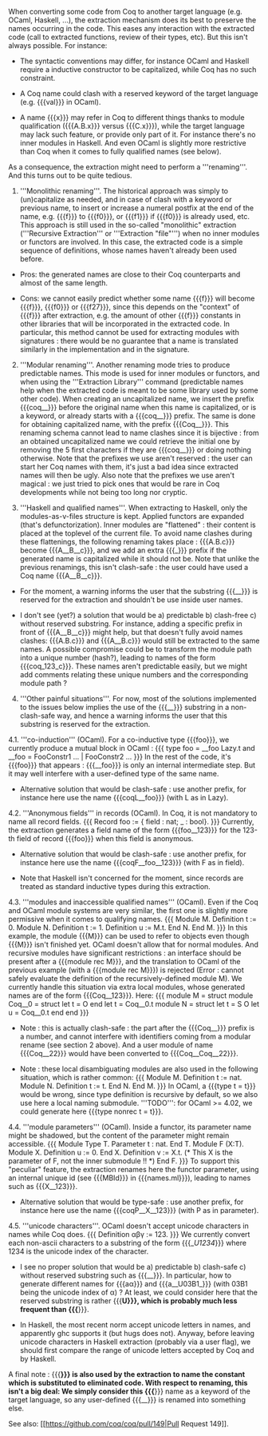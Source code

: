 When converting some code from Coq to another target language (e.g. OCaml, Haskell, ...), the extraction mechanism does its best to preserve the names occurring in the code. This eases any interaction with the extracted code (call to extracted functions, review of their types, etc). But this isn't always possible. For instance:

 * The syntactic conventions may differ, for instance OCaml and Haskell require a inductive constructor to be capitalized, while Coq has no such constraint.

 * A Coq name could clash with a reserved keyword of the target language (e.g. {{{val}}} in OCaml).

 * A name {{{x}}} may refer in Coq to different things thanks to module qualification ({{{A.B.x}}} versus {{{C.x}}}), while the target language may lack such feature, or provide only part of it. For instance there's no inner modules in Haskell. And even OCaml is slightly more restrictive than Coq when it comes to fully qualified names (see below).

As a consequence, the extraction might need to perform a '''renaming'''. And this turns out to be quite tedious.

 1. '''Monolithic renaming'''. The historical approach was simply to (un)capitalize as needed, and in case of clash with a keyword or previous name, to insert or increase a numeral postfix at the end of the name, e.g. {{{f}}} to {{{f0}}}, or {{{f1}}} if {{{f0}}} is already used, etc. This approach is still used in the so-called "monolithic" extraction ('''Recursive Extraction''' or '''Extraction "file"''') when no inner modules or functors are involved. In this case, the extracted code is a simple sequence of definitions, whose names haven't already been used before.

  * Pros: the generated names are close to their Coq counterparts and almost of the same length.

  * Cons: we cannot easily predict whether some name {{{f}}} will become {{{f}}}, {{{f0}}} or {{{f27}}}, since this depends on the "context" of {{{f}}} after extraction, e.g. the amount of other {{{f}}} constants in other libraries that will be incorporated in the extracted code. In particular, this method cannot be used for extracting modules with signatures : there would be no guarantee that a name is translated similarly in the implementation and in the signature. 

 2. '''Modular renaming'''. Another renaming mode tries to produce predictable names. This mode is used for inner modules or functors, and when using the '''Extraction Library''' command (predictable names help when the extracted code is meant to be some library used by some other code).  When creating an uncapitalized name, we insert the prefix {{{coq__}}} before the original name when this name is capitalized, or is a keyword, or already starts with a {{{coq__}}} prefix. The same is done for obtaining capitalized name, with the prefix {{{Coq__}}}.  This renaming schema cannot lead to name clashes since it is bijective : from an obtained uncapitalized name we could retrieve the initial one by removing the 5 first characters if they are {{{coq__}}} or doing nothing otherwise. Note that the prefixes we use aren't reserved : the user can start her Coq names with them, it's just a bad idea since extracted names will then be ugly. Also note that the prefixes we use aren't magical : we just tried to pick ones that would be rare in Coq developments while not being too long nor cryptic. 

 3. '''Haskell and qualified names'''. When extracting to Haskell, only the modules-as-v-files structure is kept. Applied functors are expanded (that's defunctorization). Inner modules are "flattened" : their content is placed at the toplevel of the current file. To avoid name clashes during these flattenings, the following renaming takes place : {{{A.B.c}}} become {{{A__B__c}}}, and we add an extra {{{_}}} prefix if the generated name is capitalized while it should not be. Note that unlike the previous renamings, this isn't clash-safe : the user could have used a Coq name {{{A__B__c}}}.

  * For the moment, a warning informs the user that the substring {{{__}}} is reserved for the extraction and shouldn't be use inside user names.

  * I don't see (yet?) a solution that would be a) predictable b) clash-free c) without reserved substring. For instance, adding a specific prefix in front of {{{A__B__c}}} might help, but that doesn't fully avoid names clashes: {{{A.B.c}}} and {{{A__B.c}}} would still be extracted to the same names. A possible compromise could be to transform the module path into a unique number (hash?), leading to names of the form {{{coq_123_c}}}. These names aren't predictable easily, but we might add comments relating these unique numbers and the corresponding module path ? 

 4. '''Other painful situations'''. For now, most of the solutions implemented to the issues below implies the use of the {{{__}}} substring in a non-clash-safe way, and hence a warning informs the user that this substring is reserved for the extraction.

 4.1. '''co-induction''' (OCaml). For a co-inductive type {{{foo}}}, we currently produce a mutual block in OCaml :
  {{{
type foo = __foo Lazy.t and __foo = FooConstr1 ... | FooConstr2 ...
  }}}
  In the rest of the code, it's {{{foo}}} that appears : {{{__foo}}} is only an internal intermediate step. But it may well interfere with a user-defined type of the same name.

  * Alternative solution that would be clash-safe : use another prefix, for instance here use the name {{{coqL__foo}}} (with L as in Lazy). 

 4.2. '''Anonymous fields''' in records (OCaml). In Coq, it is not mandatory to name all record fields.
  {{{
Record foo := { field : nat; _ : bool}.
  }}}
  Currently, the extraction generates a field name of the form {{{foo__123}}} for the 123-th field of record {{{foo}}} when this field is anonymous.

  * Alternative solution that would be clash-safe : use another prefix, for instance here use the name {{{coqF__foo__123}}} (with F as in field).

  * Note that Haskell isn't concerned for the moment, since records are treated as standard inductive types during this extraction.

 4.3. '''modules and inaccessible qualified names''' (OCaml). Even if the Coq and OCaml module systems are very similar, the first one is slightly more permissive when it comes to qualifying names.
  {{{
Module M.
 Definition t := 0.
 Module N.
  Definition t := 1.
  Definition u := M.t.
 End N.
End M.
  }}}
  In this example, the module {{{M}}} can be used to refer to objects even though {{{M}}} isn't finished yet. OCaml doesn't allow that for normal modules. And recursive modules have significant restrictions : an interface should be present after a {{{module rec M}}}, and the translation to OCaml of the previous example (with a {{{module rec M}}}) is rejected (Error : cannot safely evaluate the definition of the recursively-defined module M). We currently handle this situation via extra local modules, whose generated names are of the form {{{Coq__123}}}. Here:
  {{{
module M = struct
 module Coq__0 = struct
  let t = O
 end
 let t = Coq__0.t
 module N = struct
  let t = S O
  let u = Coq__0.t
 end
end
  }}}

  * Note : this is actually clash-safe : the part after the {{{Coq__}}} prefix is a number, and cannot interfere with identifiers coming from a modular rename (see section 2 above). And a user module of name {{{Coq__22}}} would have been converted to {{{Coq__Coq__22}}}.

  * Note : these local disambiguating modules are also used in the following situation, which is rather common:
  {{{
Module M.
 Definition t := nat.
 Module N.
  Definition t := t.
 End N.
End M. 
  }}}
  In OCaml, a {{{type t = t}}} would be wrong, since type definition is recursive by default, so we also use here a local naming submodule. '''TODO''': for OCaml >= 4.02, we could generate here {{{type nonrec t = t}}}.

 4.4. '''module parameters''' (OCaml). Inside a functor, its parameter name might be shadowed, but the content of the parameter might remain accessible.
  {{{
Module Type T. Parameter t : nat. End T.
Module F (X:T).
 Module X. Definition u := 0. End X.
 Definition v := X.t. (* This X is the parameter of F, not the inner submodule !! *)
End F.
  }}}
  To support this "peculiar" feature, the extraction renames here the functor parameter, using an internal unique id (see {{{MBId}}} in {{{names.ml}}}), leading to names such as {{{X__123}}}.

  * Alternative solution that would be type-safe : use another prefix, for instance here use the name {{{coqP__X__123}}} (with P as in parameter).

 4.5. '''unicode characters'''. OCaml doesn't accept unicode characters in names while Coq does.
  {{{
Definition αβγ := 123.
  }}}
  We currently convert each non-ascii characters to a substring of the form {{{__U1234_}}} where 1234 is the unicode index of the character.
  
  * I see no proper solution that would be a) predictable b) clash-safe c) without reserved substring such as {{{__}}}. In particular, how to generate different names for {{{aα}}} and {{{a__U03B1_}}} (with 03B1 being the unicode index of α) ? At least, we could consider here that the reserved substring is rather {{{__U}}}, which is probably much less frequent than {{{__}}}.

  * In Haskell, the most recent norm accept unicode letters in names, and apparently ghc supports it (but hugs does not). Anyway, before leaving unicode characters in Haskell extraction (probably via a user flag), we should first compare the range of unicode letters accepted by Coq and by Haskell.


A final note : {{{__}}} is also used by the extraction to name the constant which is substituted to eliminated code. With respect to renaming, this isn't a big deal: We simply consider this {{{__}}} name as a keyword of the target language, so any user-defined {{{__}}} is renamed into something else.

See also: [[https://github.com/coq/coq/pull/149|Pull Request 149]].
